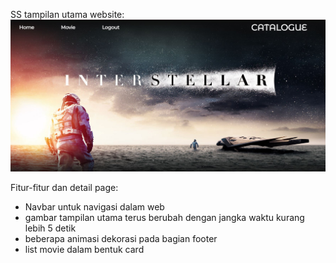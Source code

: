 SS tampilan utama website:
![tampilan.JPG](tampilan.JPG)

Fitur-fitur dan detail page:

-   Navbar untuk navigasi dalam web
-   gambar tampilan utama terus berubah dengan jangka waktu kurang lebih 5 detik
-   beberapa animasi dekorasi pada bagian footer
-   list movie dalam bentuk card
